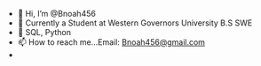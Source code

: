 - 👋 Hi, I’m @Bnoah456
- 👀 Currently a Student at Western Governors University B.S SWE
- 🌱 SQL, Python
- 📫 How to reach me...Email: Bnoah456@gmail.com
- 

<!---
Bnoah456/Bnoah456 is a ✨ special ✨ repository because its `README.md` (this file) appears on your GitHub profile.
You can click the Preview link to take a look at your changes.
--->
